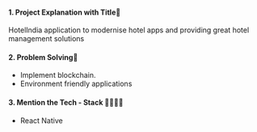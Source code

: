 #### 1. Project Explanation with Title🚀
HotelIndia application to modernise hotel apps and providing great hotel management solutions 

#### 2. Problem Solving🤯
* Implement blockchain.
* Environment friendly applications

#### 3.  Mention the Tech - Stack 👨‍💻👩‍💻
- React Native